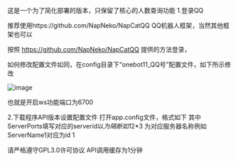 这是一个为了简化部署的版本，只保留了核心的人数查询功能
1.登录QQ

推荐使用https://github.com/NapNeko/NapCatQQ QQ机器人框架，当然其他框架也可以

按照 https://github.com/NapNeko/NapCatQQ 提供的方法登录，

如何修改配置文件如同，在config目录下“onebot11_QQ号”配置文件，如下所示修改

![image](https://github.com/user-attachments/assets/507a784a-fa30-4824-9ba4-a8ec9d658aa7)

也就是开启ws功能端口为6700

2.下载程序API版本设置配置文件
打开app.config文件，格式如下
          <?xml version="1.0" encoding="utf-8" ?>
          <configuration>
          <appSettings>
          <add key="ServerPorts" value="1*2*3" />
          <add key="ServerName1" value="1服" />
          <add key="ServerName2" value="2服" />
          <add key="ServerName3" value="3服" />
          </appSettings>
          </configuration>
其中ServerPorts填写对应的serverid以*为隔断如1*2*3
          <add key="ServerName1" value="1服" />
为对应服务器名称例如ServerName1对应为id 1	

请严格遵守GPL3.0许可协议
API调用缓存为1分钟

